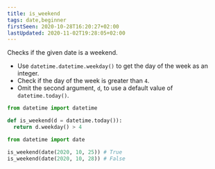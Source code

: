 ```yaml
---
title: is_weekend
tags: date,beginner
firstSeen: 2020-10-28T16:20:27+02:00
lastUpdated: 2020-11-02T19:28:05+02:00
---
```


Checks if the given date is a weekend.

- Use `datetime.datetime.weekday()` to get the day of the week as an integer.
- Check if the day of the week is greater than `4`.
- Omit the second argument, `d`, to use a default value of `datetime.today()`.

```py
from datetime import datetime

def is_weekend(d = datetime.today()):
  return d.weekday() > 4 
```

```py
from datetime import date

is_weekend(date(2020, 10, 25)) # True
is_weekend(date(2020, 10, 28)) # False
```
